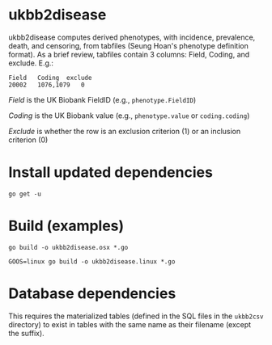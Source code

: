 # ukbb2disease
ukbb2disease computes derived phenotypes, with incidence, prevalence, death, and censoring, from tabfiles (Seung Hoan's phenotype definition format). As a brief review, tabfiles contain 3 columns: Field, Coding, and exclude. E.g.:

```
Field	Coding	exclude
20002	1076,1079	0
```

*Field* is the UK Biobank FieldID (e.g., `phenotype.FieldID`)

*Coding* is the UK Biobank value (e.g., `phenotype.value` or `coding.coding`)

*Exclude* is whether the row is an exclusion criterion (1) or an inclusion criterion (0)

# Install updated dependencies
`go get -u`

# Build (examples)
`go build -o ukbb2disease.osx *.go`

`GOOS=linux go build -o ukbb2disease.linux *.go`

# Database dependencies
This requires the materialized tables (defined in the SQL files in the `ukbb2csv` directory) to exist in tables with the same name as their filename (except the suffix).
